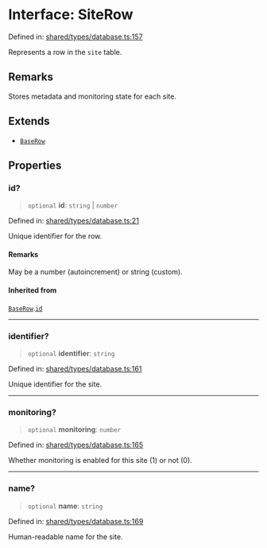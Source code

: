 # Interface: SiteRow

Defined in: [shared/types/database.ts:157](https://github.com/Nick2bad4u/Uptime-Watcher/blob/8a1973382d5fe14c52996ecda381894eb7ecd4a6/shared/types/database.ts#L157)

Represents a row in the `site` table.

## Remarks

Stores metadata and monitoring state for each site.

## Extends

- [`BaseRow`](BaseRow.md)

## Properties

### id?

> `optional` **id**: `string` \| `number`

Defined in: [shared/types/database.ts:21](https://github.com/Nick2bad4u/Uptime-Watcher/blob/8a1973382d5fe14c52996ecda381894eb7ecd4a6/shared/types/database.ts#L21)

Unique identifier for the row.

#### Remarks

May be a number (autoincrement) or string (custom).

#### Inherited from

[`BaseRow`](BaseRow.md).[`id`](BaseRow.md#id)

***

### identifier?

> `optional` **identifier**: `string`

Defined in: [shared/types/database.ts:161](https://github.com/Nick2bad4u/Uptime-Watcher/blob/8a1973382d5fe14c52996ecda381894eb7ecd4a6/shared/types/database.ts#L161)

Unique identifier for the site.

***

### monitoring?

> `optional` **monitoring**: `number`

Defined in: [shared/types/database.ts:165](https://github.com/Nick2bad4u/Uptime-Watcher/blob/8a1973382d5fe14c52996ecda381894eb7ecd4a6/shared/types/database.ts#L165)

Whether monitoring is enabled for this site (1) or not (0).

***

### name?

> `optional` **name**: `string`

Defined in: [shared/types/database.ts:169](https://github.com/Nick2bad4u/Uptime-Watcher/blob/8a1973382d5fe14c52996ecda381894eb7ecd4a6/shared/types/database.ts#L169)

Human-readable name for the site.
